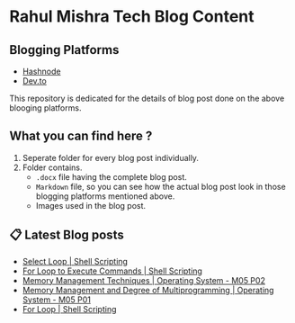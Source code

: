 # Rahul Mishra Tech Blog Content

## Blogging Platforms
- [Hashnode](https://programmingport.hashnode.dev/)
- [Dev.to](https://dev.to/rahulmishra05)

This repository is dedicated for the details of blog post done on the above blooging platforms.

## What you can find here ?
1. Seperate folder for every blog post individually.
2. Folder contains.
    - `.docx` file having the complete blog post.
    - `Markdown` file, so you can see how the actual blog post look in those blogging platforms mentioned above.
    - Images used in the blog post.

## 📋 Latest Blog posts
<!-- BLOG-POST-LIST:START -->
- [Select Loop | Shell Scripting](https://dev.to/rahulmishra05/select-loop-shell-scripting-3lme)
- [For Loop to Execute Commands | Shell Scripting](https://dev.to/rahulmishra05/for-loop-to-execute-commands-shell-scripting-1kak)
- [Memory Management Techniques | Operating System - M05 P02](https://dev.to/rahulmishra05/memory-management-techniques-operating-system-m05-p02-2ei1)
- [Memory Management and Degree of Multiprogramming | Operating System - M05 P01](https://dev.to/rahulmishra05/memory-management-and-degree-of-multiprogramming-operating-system-m05-p01-4fhp)
- [For Loop | Shell Scripting](https://dev.to/rahulmishra05/for-loop-shell-scripting-564f)
<!-- BLOG-POST-LIST:END -->


